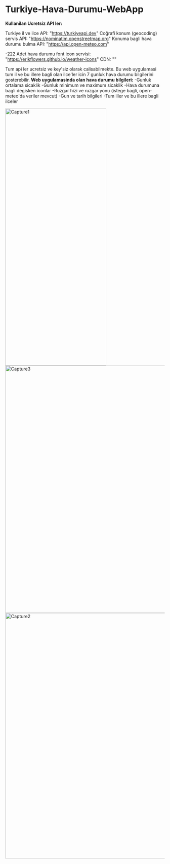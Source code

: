 # Turkiye-Hava-Durumu-WebApp

<b>Kullanilan Ucretsiz API ler:</b>

Turkiye il ve ilce API: "https://turkiyeapi.dev"
Coğrafi konum (geocoding) servis API: "https://nominatim.openstreetmap.org"
Konuma bagli hava durumu bulma API: "https://api.open-meteo.com"

-222 Adet hava durumu font icon servisi: "https://erikflowers.github.io/weather-icons"
CDN: "<link rel="stylesheet" href="https://cdnjs.cloudflare.com/ajax/libs/weather-icons/2.0.10/css/weather-icons.min.css">"

Tum api ler ucretsiz ve key'siz olarak calisabilmekte. Bu web uygulamasi tum il ve bu illere bagli olan ilce'ler icin 7 gunluk hava durumu bilgilerini gosterebilir.
<b>Web uygulamasinda olan hava durumu bilgileri:</b>
-Gunluk ortalama sicaklik
-Gunluk minimum ve maximum sicaklik
-Hava durumuna bagli degisken iconlar
-Ruzgar hizi ve ruzgar yonu (istege bagli, open-meteo'da veriler mevcut)
-Gun ve tarih bilgileri
-Tum iller ve bu illere bagli ilceler

<img width="319" height="811" alt="Capture1" src="https://github.com/user-attachments/assets/bc6a90b1-d8e4-4328-91f7-233420cbbca3" />
<img width="627" height="781" alt="Capture3" src="https://github.com/user-attachments/assets/216fcc1f-5e45-406f-8f7e-959bf284a128" />
<img width="638" height="775" alt="Capture2" src="https://github.com/user-attachments/assets/9a814bb0-b4fd-4d6a-a313-8314d4e8dcdb" />
